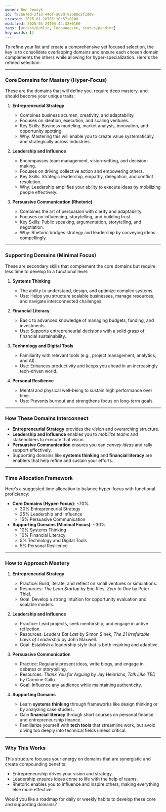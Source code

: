 ```yaml
---
owner: Ben Jendyk
id: f92a67ed-3f1d-446f-a69d-9268862f2dd9
created: 2025-01-26T05:10:57+0100
modified: 2025-03-24T05:44:32+0100
tags: [access/public, language/en, status/pending]
key-words: []
---
```


To refine your list and create a comprehensive yet focused selection, the key is to consolidate overlapping domains and ensure each chosen domain complements the others while allowing for hyper-specialization. Here's the refined selection:

---

### **Core Domains for Mastery (Hyper-Focus)**  
These are the domains that will define you, require deep mastery, and should become your unique traits:

1. **Entrepreneurial Strategy**  
   - Combines business acumen, creativity, and adaptability.
   - Focuses on ideation, execution, and scaling ventures.
   - Key Skills: Business modeling, market analysis, innovation, and opportunity spotting.
   - Why: Mastering this will enable you to create value systematically and strategically across industries.

2. **Leadership and Influence**  
   - Encompasses team management, vision-setting, and decision-making.
   - Focuses on driving collective action and empowering others.
   - Key Skills: Strategic leadership, empathy, delegation, and conflict resolution.
   - Why: Leadership amplifies your ability to execute ideas by mobilizing people effectively.

3. **Persuasive Communication (Rhetoric)**  
   - Combines the art of persuasion with clarity and adaptability.
   - Focuses on influencing, storytelling, and building trust.
   - Key Skills: Public speaking, argumentation, storytelling, and negotiation.
   - Why: Rhetoric bridges strategy and leadership by conveying ideas compellingly.

---

### **Supporting Domains (Minimal Focus)**  
These are secondary skills that complement the core domains but require less time to develop to a functional level:

1. **Systems Thinking**  
   - The ability to understand, design, and optimize complex systems.
   - Use: Helps you structure scalable businesses, manage resources, and navigate interconnected challenges.

2. **Financial Literacy**  
   - Basic to advanced knowledge of managing budgets, funding, and investments.
   - Use: Supports entrepreneurial decisions with a solid grasp of financial sustainability.

3. **Technology and Digital Tools**  
   - Familiarity with relevant tools (e.g., project management, analytics, and AI).
   - Use: Enhances productivity and keeps you ahead in an increasingly tech-driven world.

4. **Personal Resilience**  
   - Mental and physical well-being to sustain high performance over time.
   - Use: Prevents burnout and strengthens focus on long-term goals.

---

### **How These Domains Interconnect**
- **Entrepreneurial Strategy** provides the *vision* and overarching structure.
- **Leadership and Influence** enables you to *mobilize teams* and stakeholders to execute that vision.
- **Persuasive Communication** ensures you can *convey ideas* and rally support effectively.
- Supporting domains like **systems thinking** and **financial literacy** are enablers that help refine and sustain your efforts.

---

### **Time Allocation Framework**
Here’s a suggested time allocation to balance hyper-focus with functional proficiency:  
- **Core Domains (Hyper-Focus)**: ~70%  
   - 30% Entrepreneurial Strategy  
   - 25% Leadership and Influence  
   - 15% Persuasive Communication  
- **Supporting Domains (Minimal Focus)**: ~30%  
   - 10% Systems Thinking  
   - 10% Financial Literacy  
   - 5% Technology and Digital Tools  
   - 5% Personal Resilience

---

### **How to Approach Mastery**
1. **Entrepreneurial Strategy**  
   - Practice: Build, iterate, and reflect on small ventures or simulations.
   - Resources: *The Lean Startup* by Eric Ries, *Zero to One* by Peter Thiel.
   - Goal: Develop a strong intuition for opportunity evaluation and scalable models.

2. **Leadership and Influence**  
   - Practice: Lead projects, seek mentorship, and engage in active reflection.
   - Resources: *Leaders Eat Last* by Simon Sinek, *The 21 Irrefutable Laws of Leadership* by John Maxwell.
   - Goal: Establish a leadership style that is both inspiring and adaptive.

3. **Persuasive Communication**  
   - Practice: Regularly present ideas, write blogs, and engage in debates or storytelling.
   - Resources: *Thank You for Arguing* by Jay Heinrichs, *Talk Like TED* by Carmine Gallo.
   - Goal: Influence any audience while maintaining authenticity.

4. **Supporting Domains**  
   - Learn **systems thinking** through frameworks like design thinking or by analyzing case studies.  
   - Gain **financial literacy** through short courses on personal finance and entrepreneurship finance.  
   - Familiarize yourself with **tech tools** that streamline work, but avoid diving too deeply into technical fields unless critical.

---

### Why This Works
This structure focuses your energy on domains that are synergistic and create compounding benefits:
- Entrepreneurship drives your vision and strategy.
- Leadership ensures ideas come to life with the help of teams.
- Rhetoric enables you to influence and inspire others, making everything else more effective.

Would you like a roadmap for daily or weekly habits to develop these core and supporting domains?